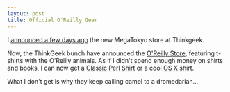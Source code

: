 ```yaml
---
layout: post
title: Official O'Reilly Gear
---
```


I <a href="http://victor.carotena.net/weblog/archives/000121.html#000121">announced a few days ago</a> the new MegaTokyo store at Thinkgeek.

Now, the ThinkGeek bunch have announced the <a href="http://www.thinkgeek.com/interests/oreilly/">O'Reilly Store</a>, featuring t-shirts with the O'Reilly animals. As if I didn't spend enough money on shirts and books, I can now get a <a href="http://www.thinkgeek.com/interests/oreilly/tshirts/5bbe/">Classic Perl Shirt</a> or a cool <a href="http://www.thinkgeek.com/interests/oreilly/tshirts/5bcf/">OS X shirt</a>.


What I don't get is why they keep calling camel to a dromedarian...

